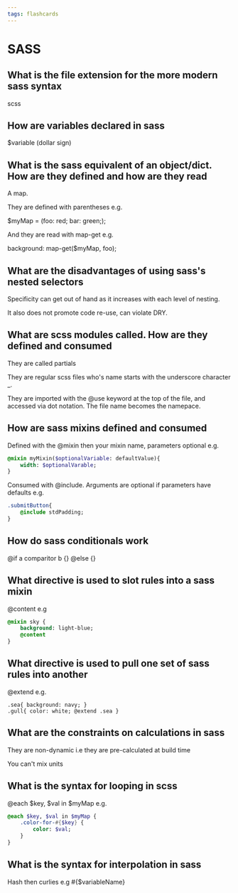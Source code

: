 ```yaml
---
tags: flashcards
---
```


# SASS

## What is the file extension for the more modern sass syntax

scss

## How are variables declared in sass

$variable (dollar sign)

## What is the sass equivalent of an object/dict. How are they defined and how are they read

A map.

They are defined with parentheses e.g.

$myMap = (foo: red; bar: green;);

And they are read with map-get e.g.

background: map-get($myMap, foo);

## What are the disadvantages of using sass's nested selectors

Specificity can get out of hand as it increases with each level of nesting.

It also does not promote code re-use, can violate DRY.

## What are scss modules called. How are they defined and consumed

They are called partials

They are regular scss files who's name starts with the underscore character _.

They are imported with the @use keyword at the top of the file, and accessed via dot notation. The file name becomes the namepace.

## How are sass mixins defined and consumed

Defined with the @mixin then your mixin name, parameters optional e.g.

```sass
@mixin myMixin($optionalVariable: defaultValue){
    width: $optionalVarable;
}
```
    
Consumed with @include. Arguments are optional if parameters have defaults e.g.

```sass
.submitButton{
    @include stdPadding;
}
```

## How do sass conditionals work

@if a comparitor b {} @else {}

## What directive is used to slot rules into a sass mixin

@content e.g
```sass
@mixin sky {
    background: light-blue;
    @content
}
```

## What directive is used to pull one set of sass rules into another

@extend e.g.

```sass=
.sea{ background: navy; }
.gull{ color: white; @extend .sea }

```

## What are the constraints on calculations in sass

They are non-dynamic i.e  they are pre-calculated at build time

You can't mix units

## What is the syntax for looping in scss

@each $key, $val in $myMap e.g.

```sass
@each $key, $val in $myMap {
    .color-for-#{$key} {
        color: $val;
    }
}
```

## What is the syntax for interpolation in sass

Hash then curlies e.g #{$variableName}
